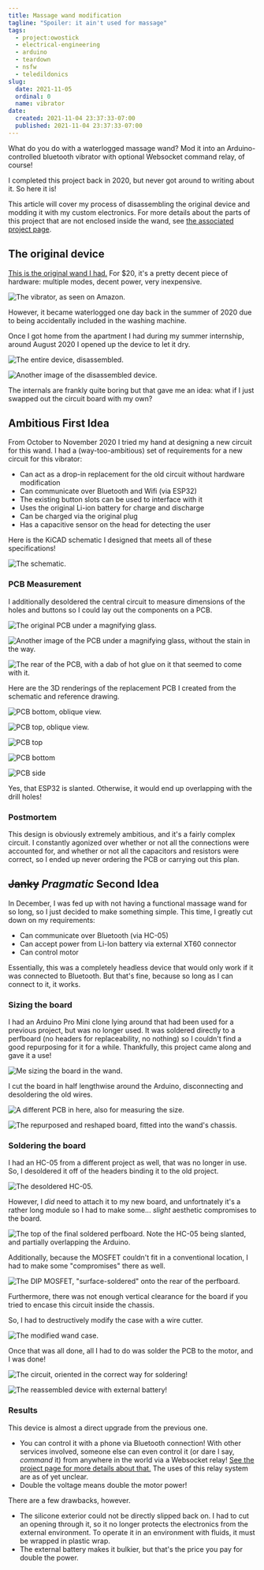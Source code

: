 ```yaml
---
title: Massage wand modification
tagline: "Spoiler: it ain't used for massage"
tags:
  - project:owostick
  - electrical-engineering
  - arduino
  - teardown
  - nsfw
  - teledildonics
slug:
  date: 2021-11-05
  ordinal: 0
  name: vibrator
date:
  created: 2021-11-04 23:37:33-07:00
  published: 2021-11-04 23:37:33-07:00
---
```


What do you do with a waterlogged massage wand? Mod it into an
Arduino-controlled bluetooth vibrator with optional Websocket command relay, of
course!

<!-- excerpt -->

I completed this project back in 2020, but never got around to writing about it.
So here it is!

This article will cover my process of disassembling the original device and
modding it with my custom electronics. For more details about the parts of this
project that are not enclosed inside the wand, see
[the associated project page](/projects/owostick).

## The original device

[This is the original wand I had.](https://www.amazon.com/gp/product/B07T3JSKDP)
For $20, it's a pretty decent piece of hardware: multiple modes, decent power,
very inexpensive.

![The vibrator, as seen on Amazon.](https://s3.us-west-000.backblazeb2.com/nyaabucket/f389befd2fa4a7551e11924154320c90f3e499258937dc676e059c58ec6e83c2/original.jpg)

However, it became waterlogged one day back in the summer of 2020 due to being
accidentally included in the washing machine.

Once I got home from the apartment I had during my summer internship, around
August 2020 I opened up the device to let it dry.

![The entire device, disassembled.](https://s3.us-west-000.backblazeb2.com/nyaabucket/b3dd22fcad5599981b650945e239201231c7687a32303f756ac80b5d5b4e1ab5/disassembly1.jpg)

![Another image of the disassembled device.](https://s3.us-west-000.backblazeb2.com/nyaabucket/40bb007d18e86040c1a79abb9b02e07f5852d6f81b6c1e93062ab9f15bbf45ea/disassembly2.jpg)

The internals are frankly quite boring but that gave me an idea: what if I just
swapped out the circuit board with my own?

## Ambitious First Idea

From October to November 2020 I tried my hand at designing a new circuit for
this wand. I had a (way-too-ambitious) set of requirements for a new circuit for
this vibrator:

- Can act as a drop-in replacement for the old circuit without hardware
  modification
- Can communicate over Bluetooth and Wifi (via ESP32)
- The existing button slots can be used to interface with it
- Uses the original Li-ion battery for charge and discharge
- Can be charged via the original plug
- Has a capacitive sensor on the head for detecting the user

Here is the KiCAD schematic I designed that meets all of these specifications!

![The schematic.](./uwu-notices-your-hardware-schematic.svg)

### PCB Measurement

I additionally desoldered the central circuit to measure dimensions of the holes
and buttons so I could lay out the components on a PCB.

![The original PCB under a magnifying glass.](https://s3.us-west-000.backblazeb2.com/nyaabucket/c506398eabb6b3981f23e7ecab19ae352a6f4e8679fc8ccffb9cea4e93d4cd1f/orig-pcb-0.jpg)

![Another image of the PCB under a magnifying glass, without the stain in the way.](https://s3.us-west-000.backblazeb2.com/nyaabucket/33c8b085cb15b038ed7414b75b5ee87f334ce7f464dba445bab7f8f2bc1d044f/orig-pcb-no-blur.jpg)

![The rear of the PCB, with a dab of hot glue on it that seemed to come with it.](https://s3.us-west-000.backblazeb2.com/nyaabucket/045c98e20db4e47666db2b62895af2285387b571ad423090c59314a5ed9fc789/orig-pcb-rear.jpg)

Here are the 3D renderings of the replacement PCB I created from the schematic
and reference drawing.

![PCB bottom, oblique view.](https://s3.us-west-000.backblazeb2.com/nyaabucket/6984658be12068e7692fc947147ea4f8a6295fcdff1dd289259fb8390ec20206/uwupcb-bottom-oblique.png)

![PCB top, oblique view.](https://s3.us-west-000.backblazeb2.com/nyaabucket/47d9c667c070a6937a4f0b2871a70e2cf39ee7733d3427bbaa71edd3ed5f5153/uwupcb-top-oblique.png)

![PCB top](https://s3.us-west-000.backblazeb2.com/nyaabucket/8bbc12df960de3469405f66191d3ecc7dfb257c0a8b0d1a3c46761d2cba838d0/uwupcb-top.png)

![PCB bottom](https://s3.us-west-000.backblazeb2.com/nyaabucket/834322973aaa61203dc5cd8f36fb8c501abb812a113b934c3978fcfe8de4e075/uwupcb-bottom.png)

![PCB side](https://s3.us-west-000.backblazeb2.com/nyaabucket/840b56a13518117970959f0edd77e92599a0d8e3fe70cbbe9091aeed93abec2c/uwupcb-side.png)

Yes, that ESP32 is slanted. Otherwise, it would end up overlapping with the
drill holes!

### Postmortem

This design is obviously extremely ambitious, and it's a fairly complex circuit.
I constantly agonized over whether or not all the connections were accounted
for, and whether or not all the capacitors and resistors were correct, so I
ended up never ordering the PCB or carrying out this plan.

## ~~Janky~~ _Pragmatic_ Second Idea

In December, I was fed up with not having a functional massage wand for so long,
so I just decided to make something simple. This time, I greatly cut down on my
requirements:

- Can communicate over Bluetooth (via HC-05)
- Can accept power from Li-Ion battery via external XT60 connector
- Can control motor

Essentially, this was a completely headless device that would only work if it
was connected to Bluetooth. But that's fine, because so long as I can connect to
it, it works.

### Sizing the board

I had an Arduino Pro Mini clone lying around that had been used for a previous
project, but was no longer used. It was soldered directly to a perfboard (no
headers for replaceability, no nothing) so I couldn't find a good repurposing
for it for a while. Thankfully, this project came along and gave it a use!

![Me sizing the board in the wand.](https://s3.us-west-000.backblazeb2.com/nyaabucket/e2919d22ef4d2dbafeb2233fbd4f6cda6e2ed8dac5f33a4d8817ef0390ac78b5/sizing.jpg)

I cut the board in half lengthwise around the Arduino, disconnecting and
desoldering the old wires.

![A different PCB in here, also for measuring the size.](https://s3.us-west-000.backblazeb2.com/nyaabucket/7e9ee2eab517c377381028bd70051ccc8d382d8ddd9f8e501be690f2e1b2ce86/longfit1.jpg)

![The repurposed and reshaped board, fitted into the wand's chassis.](https://s3.us-west-000.backblazeb2.com/nyaabucket/58f164918580eac838ccea0802f8c23719f1656df3634b4c028ebd6c732fa11c/longfit2.jpg)

### Soldering the board

I had an HC-05 from a different project as well, that was no longer in use. So,
I desoldered it off of the headers binding it to the old project.

![The desoldered HC-05.](https://s3.us-west-000.backblazeb2.com/nyaabucket/abac1c39710716aefc5168abf08df6cab27171c30b6294f08444dc0b889d0f25/desolder-hc05.jpg)

However, I _did_ need to attach it to my new board, and unfortnately it's a
rather long module so I had to make some... _slight_ aesthetic compromises to
the board.

![The top of the final soldered perfboard. Note the HC-05 being slanted, and partially overlapping the Arduino.](https://s3.us-west-000.backblazeb2.com/nyaabucket/1708dc2cbc3d5d3266b813b02fa22adf025dd53b8d400e9c88aa522050dfc5d5/owopcb-top.jpg)

Additionally, because the MOSFET couldn't fit in a conventional location, I had
to make some "compromises" there as well.

![The DIP MOSFET, "surface-soldered" onto the rear of the perfboard.](https://s3.us-west-000.backblazeb2.com/nyaabucket/bfbfa44f03f3d2a987df9b721c91b7cd46ca3b13bb505664c148139fbe9a212c/owopcb-bottom.jpg)

Furthermore, there was not enough vertical clearance for the board if you tried
to encase this circuit inside the chassis.

So, I had to destructively modify the case with a wire cutter.

![The modified wand case.](https://s3.us-west-000.backblazeb2.com/nyaabucket/2e60f1b5d48d7037234bff8186932cabf736787a6d5b07d68f271375cbfa8b98/case-mod.jpg)

Once that was all done, all I had to do was solder the PCB to the motor, and I
was done!

![The circuit, oriented in the correct way for soldering!](https://s3.us-west-000.backblazeb2.com/nyaabucket/16ce0c85263a284f93ad75ab4dc7490d50d4b29b00fd9fc262fbeaaed5d3124b/owopcb-final-connection.jpg)

![The reassembled device with external battery!](https://s3.us-west-000.backblazeb2.com/nyaabucket/d9de2ebcbb1f09832f3e9215b75092c967516dd3f7e3fef88c4eb03bb4e46bf7/reassembled.jpg)

### Results

This device is almost a direct upgrade from the previous one.

- You can control it with a phone via Bluetooth connection! With other services
  involved, someone else can even control it (or dare I say, _command_ it) from
  anywhere in the world via a Websocket relay!
  [See the project page for more details about that.](/projects/owostick) The
  uses of this relay system are as of yet unclear.
- Double the voltage means double the motor power!

There are a few drawbacks, however.

- The silicone exterior could not be directly slipped back on. I had to cut an
  opening through it, so it no longer protects the electronics from the external
  environment. To operate it in an environment with fluids, it must be wrapped
  in plastic wrap.
- The external battery makes it bulkier, but that's the price you pay for double
  the power.
